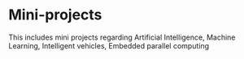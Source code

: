 # Mini-projects
This includes mini projects  regarding Artificial Intelligence, Machine Learning, Intelligent vehicles, Embedded parallel computing
